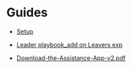 # Guides

- [Setup](User%20guide%20-%20%20Set-up%20and%20login%20to%20your%20Nets%20account.pdf)


- [Leader playbook_add on Leavers exp](Leader-playbook_add-on-Leavers-exp2_FINAL.pdf)

- [Download-the-Assistance-App-v2.pdf](Download-the-Assistance-App-v2.pdf)
	
